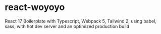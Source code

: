 # react-woyoyo
React 17 Boilerplate with Typescript, Webpack 5, Tailwind 2, using babel, sass, with hot dev server and an optimized production build

